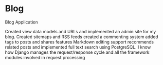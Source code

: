 # Blog

Blog Application

Created view data models and URLs and implemented an admin site for my blog. 
Created sitemaps and RSS feeds created a commenting system added tags to posts and shares features Markdown editing support 
recommends related posts and implemented full text search using PostgreSQL.
I know how Django manages the request/response cycle and all the framework modules involved in request processing
